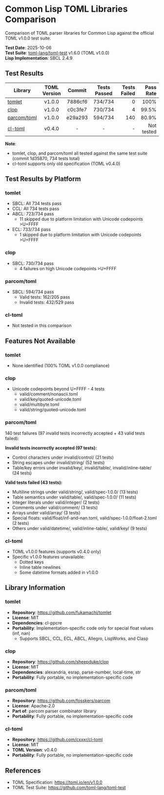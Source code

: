 # Common Lisp TOML Libraries Comparison

Comparison of TOML parser libraries for Common Lisp against the official TOML v1.0.0 test suite.

**Test Date**: 2025-10-06  
**Test Suite**: [toml-lang/toml-test](https://github.com/toml-lang/toml-test) v1.6.0 (TOML v1.0.0)  
**Lisp Implementation**: SBCL 2.4.9

## Test Results

| Library | TOML Version | Commit | Tests Passed | Tests Failed | Pass Rate |
|---------|:------------:|:------:|:------------:|--------------:|----------:|
| [tomlet](https://github.com/fukamachi/tomlet) | v1.0.0 | 7886cf6 | 734/734 | 0 | 100% |
| [clop](https://github.com/sheepduke/clop) | v1.0.0 | c0c3fe7 | 730/734 | 4 | 99.5% |
| [parcom/toml](https://github.com/fosskers/parcom) | v1.0.0 | e29a293 | 594/734 | 140 | 80.9% |
| [cl-toml](https://github.com/cxxxr/cl-toml) | v0.4.0 | - | - | - | Not tested |

**Note**:
- tomlet, clop, and parcom/toml all tested against the same test suite (commit 1d35870, 734 tests total)
- cl-toml supports only old specification (TOML v0.4.0)

## Test Results by Platform

### tomlet
- SBCL: All 734 tests pass
- CCL: All 734 tests pass
- ABCL: 723/734 pass
  - 11 skipped due to platform limitation with Unicode codepoints >U+FFFF
- ECL: 733/734 pass
  - 1 skipped due to platform limitation with Unicode codepoints >U+FFFF

### clop
- SBCL: 730/734 pass
  - 4 failures on high Unicode codepoints >U+FFFF

### parcom/toml
- SBCL: 594/734 pass
  - Valid tests: 162/205 pass
  - Invalid tests: 432/529 pass

### cl-toml
- Not tested in this comparison

## Features Not Available

### tomlet
- None identified (100% TOML v1.0.0 compliance)

### clop
- Unicode codepoints beyond U+FFFF - 4 tests
  - valid/comment/nonascii.toml
  - valid/key/quoted-unicode.toml
  - valid/multibyte.toml
  - valid/string/quoted-unicode.toml

### parcom/toml
140 test failures (97 invalid tests incorrectly accepted + 43 valid tests failed):

**Invalid tests incorrectly accepted (97 tests):**
- Control characters under invalid/control/ (21 tests)
- String escapes under invalid/string/ (52 tests)
- Table/key errors under invalid/key/, invalid/table/, invalid/inline-table/ (24 tests)

**Valid tests failed (43 tests):**
- Multiline strings under valid/string/, valid/spec-1.0.0/ (13 tests)
- Table semantics under valid/table/, valid/spec-1.0.0/ (11 tests)
- Integer literals under valid/integer/ (2 tests)
- Comments under valid/comment/ (3 tests)
- Arrays under valid/array/ (3 tests)
- Special floats: valid/float/inf-and-nan.toml, valid/spec-1.0.0/float-2.toml (2 tests)
- Others under valid/datetime/, valid/inline-table/, valid/key/ (9 tests)

### cl-toml
- TOML v1.0.0 features (supports v0.4.0 only)
- Specific v1.0.0 features unavailable:
  - Dotted keys
  - Inline table newlines
  - Some datetime formats added in v1.0.0

## Library Information

### tomlet
- **Repository**: https://github.com/fukamachi/tomlet
- **License**: MIT
- **Dependencies**: cl-ppcre
- **Portability**: Implementation-specific code only for special float values (inf, nan)
  - Supports SBCL, CCL, ECL, ABCL, Allegro, LispWorks, and Clasp

### clop
- **Repository**: https://github.com/sheepduke/clop
- **License**: MIT
- **Dependencies**: alexandria, esrap, parse-number, local-time, str
- **Portability**: Fully portable, no implementation-specific code

### parcom/toml
- **Repository**: https://github.com/fosskers/parcom
- **License**: Apache-2.0
- **Part of**: parcom parser combinator library
- **Portability**: Fully portable, no implementation-specific code

### cl-toml
- **Repository**: https://github.com/cxxxr/cl-toml
- **License**: MIT
- **TOML Version**: v0.4.0
- **Portability**: Fully portable, no implementation-specific code

## References

- TOML Specification: https://toml.io/en/v1.0.0
- TOML Test Suite: https://github.com/toml-lang/toml-test
